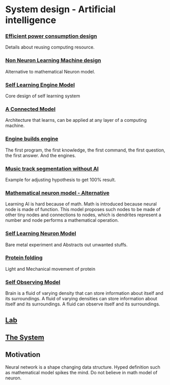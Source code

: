 # System design - Artificial intelligence 

### [Efficient power consumption design ](https://github.com/imvetri/artificial-intelligence/blob/master/Power.efficient.AI.design.md)

Details about reusing computing resource.

### [Non Neuron Learning Machine design ](https://github.com/imvetri/artificial-intelligence/blob/master/No.Neuron.Learning.Machine.md)

Alternative to mathematical Neuron model.

### [Self Learning Engine Model ](https://github.com/imvetri/artificial-intelligence/blob/master/Self.learning.engine.model.md)

Core design of self learning system

### [A Connected Model ](https://github.com/imvetri/artificial-intelligence/blob/master/A.Connected.Model.md)

Architecture that learns, can be applied at any layer of a computing machine.


### [Engine builds engine ](https://github.com/imvetri/artificial-intelligence/blob/master/Engines.build.other.engines.md)

The first program, the first knowledge, the first command, the first question, the first answer. And the engines.


### [Music track segmentation without AI](https://github.com/imvetri/artificial-intelligence/blob/master/Music.track.segmentation.without.AI.md)


Example for adjusting hypothesis to get 100% result.

### [Mathematical neuron model - Alternative](https://github.com/imvetri/artificial-intelligence/blob/master/Alternative.Neuron.Model.Without.Advanced.Math.md)

Learning AI is hard because of math. Math is introduced because neural node is made of function. This model proposes such nodes to be made of other tiny nodes and connections to nodes, which is dendrites represent a number and node performs a  mathematical operation.

### [Self Learning Neuron Model ](https://github.com/imvetri/artificial-intelligence/blob/master/Self.learning.neuron.model.md)

Bare metal experiment and Abstracts out unwanted stuffs.

### [Protein folding ](https://github.com/imvetri/artificial-intelligence/blob/master/Protein.folding.md)

Light and Mechanical movement of protein


### [Self Observing Model ](https://github.com/imvetri/artificial-intelligence/blob/master/Self.Observing.model.md)

Brain is a fluid of varying density that can store information about itself and its surroundings. 
A fluid of varying densities can store information about itself and its surroundings. 
A fluid can observe itself and its surroundings.

## [Lab](https://github.com/imvetri/artificial-intelligence/blob/master/Lab.md)


## [The System](https://github.com/imvetri/artificial-intelligence/blob/master/The%20System.md)


## Motivation

Neural network is a shape changing data structure. Hyped definition such as mathematical model spikes the mind. Do not believe in math model of neuron.

